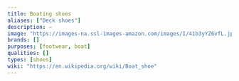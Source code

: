 ```yaml
---
title: Boating shoes
aliases: ["Deck shoes"]
description: ~
image: "https://images-na.ssl-images-amazon.com/images/I/41b3yYZ6vfL.jpg"
brands: []
purposes: [footwear, boat]
qualities: []
types: [shoes]
wiki: "https://en.wikipedia.org/wiki/Boat_shoe"
---
```

